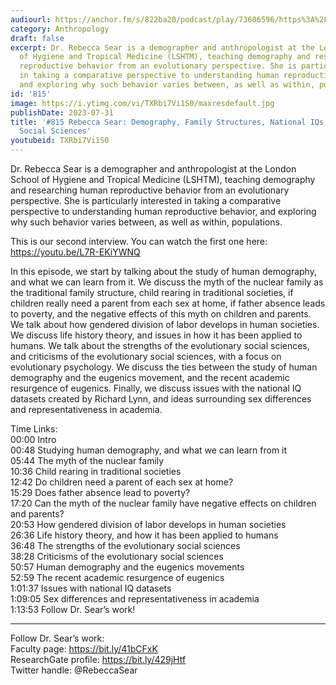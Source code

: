 ```yaml
---
audiourl: https://anchor.fm/s/822ba20/podcast/play/73606596/https%3A%2F%2Fd3ctxlq1ktw2nl.cloudfront.net%2Fstaging%2F2023-6-19%2F4619c15b-a8d7-a5fd-211a-237506a7f971.m4a
category: Anthropology
draft: false
excerpt: Dr. Rebecca Sear is a demographer and anthropologist at the London School
  of Hygiene and Tropical Medicine (LSHTM), teaching demography and researching human
  reproductive behavior from an evolutionary perspective. She is particularly interested
  in taking a comparative perspective to understanding human reproductive behavior,
  and exploring why such behavior varies between, as well as within, populations.
id: '815'
image: https://i.ytimg.com/vi/TXRbi7Vi1S0/maxresdefault.jpg
publishDate: 2023-07-31
title: '#815 Rebecca Sear: Demography, Family Structures, National IQs, and the Evolutionary
  Social Sciences'
youtubeid: TXRbi7Vi1S0
---
```

<div class="timelinks">

Dr. Rebecca Sear is a demographer and anthropologist at the London School of Hygiene and Tropical Medicine (LSHTM), teaching demography and researching human reproductive behavior from an evolutionary perspective. She is particularly interested in taking a comparative perspective to understanding human reproductive behavior, and exploring why such behavior varies between, as well as within, populations.

This is our second interview. You can watch the first one here: https://youtu.be/L7R-EKiYWNQ

In this episode, we start by talking about the study of human demography, and what we can learn from it. We discuss the myth of the nuclear family as the traditional family structure, child rearing in traditional societies, if children really need a parent from each sex at home, if father absence leads to poverty, and the negative effects of this myth on children and parents. We talk about how gendered division of labor develops in human societies. We discuss life history theory, and issues in how it has been applied to humans. We talk about the strengths of the evolutionary social sciences, and criticisms of the evolutionary social sciences, with a focus on evolutionary psychology. We discuss the ties between the study of human demography and the eugenics movement, and the recent academic resurgence of eugenics. Finally, we discuss issues with the national IQ datasets created by Richard Lynn, and ideas surrounding sex differences and representativeness in academia.

Time Links:  
<time>00:00</time> Intro  
<time>00:48</time> Studying human demography, and what we can learn from it  
<time>05:44</time> The myth of the nuclear family  
<time>10:36</time> Child rearing in traditional societies  
<time>12:42</time> Do children need a parent of each sex at home?  
<time>15:29</time> Does father absence lead to poverty?  
<time>17:20</time> Can the myth of the nuclear family have negative effects on children and parents?  
<time>20:53</time> How gendered division of labor develops in human societies  
<time>26:36</time> Life history theory, and how it has been applied to humans  
<time>36:48</time> The strengths of the evolutionary social sciences  
<time>38:28</time> Criticisms of the evolutionary social sciences  
<time>50:57</time> Human demography and the eugenics movements  
<time>52:59</time> The recent academic resurgence of eugenics  
<time>1:01:37</time> Issues with national IQ datasets  
<time>1:09:05</time> Sex differences and representativeness in academia  
<time>1:13:53</time> Follow Dr. Sear’s work!

---

Follow Dr. Sear’s work:  
Faculty page: https://bit.ly/41bCFxK  
ResearchGate profile: https://bit.ly/429jHtf  
Twitter handle: @RebeccaSear
</div>

